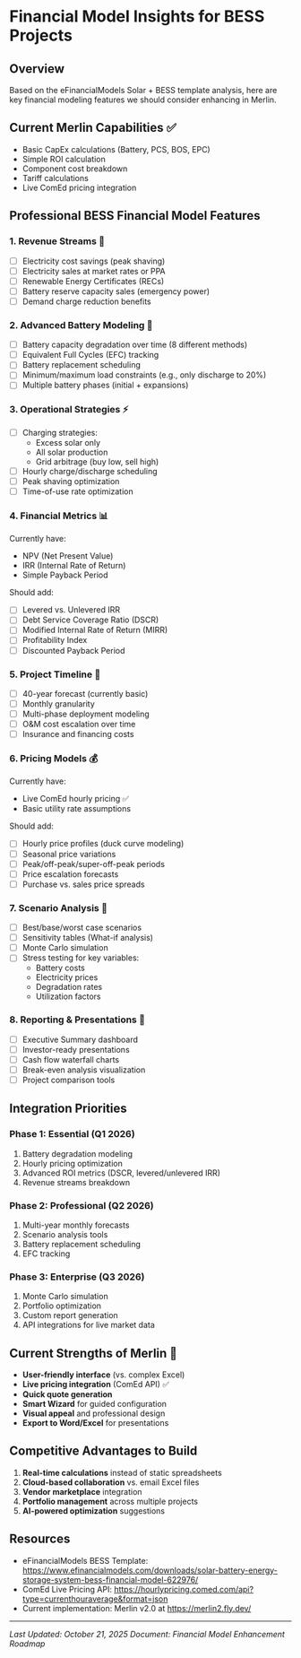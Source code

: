 # Financial Model Insights for BESS Projects

## Overview
Based on the eFinancialModels Solar + BESS template analysis, here are key financial modeling features we should consider enhancing in Merlin.

## Current Merlin Capabilities ✅
- Basic CapEx calculations (Battery, PCS, BOS, EPC)
- Simple ROI calculation
- Component cost breakdown
- Tariff calculations
- Live ComEd pricing integration

## Professional BESS Financial Model Features

### 1. **Revenue Streams** 🎯
- [ ] Electricity cost savings (peak shaving)
- [ ] Electricity sales at market rates or PPA
- [ ] Renewable Energy Certificates (RECs)
- [ ] Battery reserve capacity sales (emergency power)
- [ ] Demand charge reduction benefits

### 2. **Advanced Battery Modeling** 🔋
- [ ] Battery capacity degradation over time (8 different methods)
- [ ] Equivalent Full Cycles (EFC) tracking
- [ ] Battery replacement scheduling
- [ ] Minimum/maximum load constraints (e.g., only discharge to 20%)
- [ ] Multiple battery phases (initial + expansions)

### 3. **Operational Strategies** ⚡
- [ ] Charging strategies:
  - Excess solar only
  - All solar production
  - Grid arbitrage (buy low, sell high)
- [ ] Hourly charge/discharge scheduling
- [ ] Peak shaving optimization
- [ ] Time-of-use rate optimization

### 4. **Financial Metrics** 📊
Currently have:
- NPV (Net Present Value)
- IRR (Internal Rate of Return)
- Simple Payback Period

Should add:
- [ ] Levered vs. Unlevered IRR
- [ ] Debt Service Coverage Ratio (DSCR)
- [ ] Modified Internal Rate of Return (MIRR)
- [ ] Profitability Index
- [ ] Discounted Payback Period

### 5. **Project Timeline** 📅
- [ ] 40-year forecast (currently basic)
- [ ] Monthly granularity
- [ ] Multi-phase deployment modeling
- [ ] O&M cost escalation over time
- [ ] Insurance and financing costs

### 6. **Pricing Models** 💰
Currently have:
- Live ComEd hourly pricing ✅
- Basic utility rate assumptions

Should add:
- [ ] Hourly price profiles (duck curve modeling)
- [ ] Seasonal price variations
- [ ] Peak/off-peak/super-off-peak periods
- [ ] Price escalation forecasts
- [ ] Purchase vs. sales price spreads

### 7. **Scenario Analysis** 🔬
- [ ] Best/base/worst case scenarios
- [ ] Sensitivity tables (What-if analysis)
- [ ] Monte Carlo simulation
- [ ] Stress testing for key variables:
  - Battery costs
  - Electricity prices
  - Degradation rates
  - Utilization factors

### 8. **Reporting & Presentations** 📑
- [ ] Executive Summary dashboard
- [ ] Investor-ready presentations
- [ ] Cash flow waterfall charts
- [ ] Break-even analysis visualization
- [ ] Project comparison tools

## Integration Priorities

### Phase 1: Essential (Q1 2026)
1. Battery degradation modeling
2. Hourly pricing optimization
3. Advanced ROI metrics (DSCR, levered/unlevered IRR)
4. Revenue streams breakdown

### Phase 2: Professional (Q2 2026)
1. Multi-year monthly forecasts
2. Scenario analysis tools
3. Battery replacement scheduling
4. EFC tracking

### Phase 3: Enterprise (Q3 2026)
1. Monte Carlo simulation
2. Portfolio optimization
3. Custom report generation
4. API integrations for live market data

## Current Strengths of Merlin 💪
- **User-friendly interface** (vs. complex Excel)
- **Live pricing integration** (ComEd API) ✅
- **Quick quote generation**
- **Smart Wizard** for guided configuration
- **Visual appeal** and professional design
- **Export to Word/Excel** for presentations

## Competitive Advantages to Build
1. **Real-time calculations** instead of static spreadsheets
2. **Cloud-based collaboration** vs. email Excel files
3. **Vendor marketplace** integration
4. **Portfolio management** across multiple projects
5. **AI-powered optimization** suggestions

## Resources
- eFinancialModels BESS Template: https://www.efinancialmodels.com/downloads/solar-battery-energy-storage-system-bess-financial-model-622976/
- ComEd Live Pricing API: https://hourlypricing.comed.com/api?type=currenthouraverage&format=json
- Current implementation: Merlin v2.0 at https://merlin2.fly.dev/

---
*Last Updated: October 21, 2025*
*Document: Financial Model Enhancement Roadmap*
